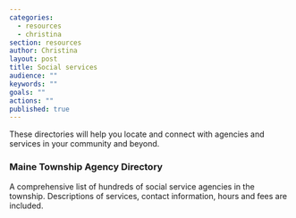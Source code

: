 ```yaml
---
categories: 
  - resources
  - christina
section: resources
author: Christina
layout: post
title: Social services
audience: ""
keywords: ""
goals: ""
actions: ""
published: true
---
```


These directories will help you locate and connect with agencies and services in your community and beyond.




### Maine Township Agency Directory

A comprehensive list of hundreds of social service agencies in the township. Descriptions of services, contact information, hours and fees are included.